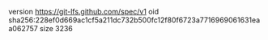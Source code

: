 version https://git-lfs.github.com/spec/v1
oid sha256:228ef0d669ac1cf5a211dc732b500fc12f80f6723a7716969061631eaa062757
size 3236
